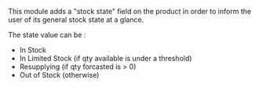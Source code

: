 This module adds a "stock state" field on the product in order to inform
the user of its general stock state at a glance.

The state value can be :

- In Stock
- In Limited Stock (if qty available is under a threshold)
- Resupplying (if qty forcasted is \> 0)
- Out of Stock (otherwise)
